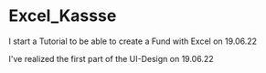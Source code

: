 # Excel_Kassse

I start a Tutorial to be able to create a Fund with Excel on 19.06.22

I've realized the first part of the UI-Design on 19.06.22
 
